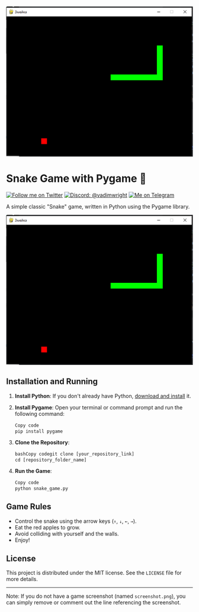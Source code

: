 ![alt text](img/Screenshot.png "Title")

# Snake Game with Pygame 🐍

[![Follow me on Twitter](https://img.shields.io/badge/Twitter-%231DA1F2.svg?style=for-the-badge&logo=Twitter&logoColor=white)](https://twitter.com/VadimWright)
[![Discord: @vadimwright](https://img.shields.io/badge/Discord-%235865F2.svg?style=for-the-badge&logo=discord&logoColor=white)](@vadimwright)
[![Me on Telegram](https://img.shields.io/badge/Telegram-%235865F2.svg?style=for-the-badge&logo=telegram&logoColor=white)](https://t.me/Vadim_Wright)

A simple classic "Snake" game, written in Python using the Pygame library.

![alt text](img/Screenshot.png "Title")

## Installation and Running

1. **Install Python**: If you don't already have Python, [download and install](https://www.python.org/downloads/) it.

2. **Install Pygame**: Open your terminal or command prompt and run the following command:

   ```
   Copy code
   pip install pygame
   ```

3. **Clone the Repository**:

   ```
   bashCopy codegit clone [your_repository_link]
   cd [repository_folder_name]
   ```

4. **Run the Game**:

   ```
   Copy code
   python snake_game.py
   ```

## Game Rules

- Control the snake using the arrow keys (`↑`, `↓`, `←`, `→`).
- Eat the red apples to grow.
- Avoid colliding with yourself and the walls.
- Enjoy!

## License

This project is distributed under the MIT license. See the `LICENSE` file for more details.

------

Note: If you do not have a game screenshot (named `screenshot.png`), you can simply remove or comment out the line referencing the screenshot.
